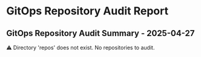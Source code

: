 # GitOps Repository Audit Report

## GitOps Repository Audit Summary - 2025-04-27
⚠️ Directory 'repos' does not exist. No repositories to audit.

